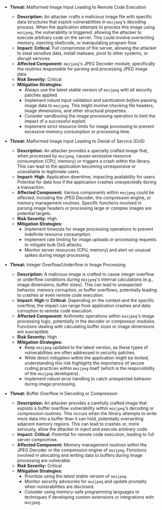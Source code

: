 - **Threat:** Malformed Image Input Leading to Remote Code Execution
    - **Description:** An attacker crafts a malicious image file with specific data structures that exploit vulnerabilities in `mozjpeg`'s decoding process. When the application attempts to process this image using `mozjpeg`, the vulnerability is triggered, allowing the attacker to execute arbitrary code on the server. This could involve overwriting memory, injecting shellcode, or manipulating program flow.
    - **Impact:** **Critical**. Full compromise of the server, allowing the attacker to steal sensitive data, install malware, pivot to other systems, or disrupt services.
    - **Affected Component:** `mozjpeg`'s JPEG Decoder module, specifically the routines responsible for parsing and processing JPEG image data.
    - **Risk Severity:** Critical
    - **Mitigation Strategies:**
        - Always use the latest stable version of `mozjpeg` with all security patches applied.
        - Implement robust input validation and sanitization *before* passing image data to `mozjpeg`. This might involve checking file headers, image dimensions, and other structural properties.
        - Consider sandboxing the image processing operation to limit the impact of a successful exploit.
        - Implement strict resource limits for image processing to prevent excessive memory consumption or processing time.

- **Threat:** Malformed Image Input Leading to Denial of Service (DoS)
    - **Description:** An attacker provides a specially crafted image that, when processed by `mozjpeg`, causes excessive resource consumption (CPU, memory) or triggers a crash within the library. This can lead to the application becoming unresponsive or unavailable to legitimate users.
    - **Impact:** **High**. Application downtime, impacting availability for users. Potential for data loss if the application crashes unexpectedly during a transaction.
    - **Affected Component:**  Various components within `mozjpeg` could be affected, including the JPEG Decoder, the compression engine, or memory management routines. Specific functions involved in parsing image headers or processing large or complex images are potential targets.
    - **Risk Severity:** High
    - **Mitigation Strategies:**
        - Implement timeouts for image processing operations to prevent indefinite resource consumption.
        - Implement rate limiting for image uploads or processing requests to mitigate bulk DoS attacks.
        - Monitor server resources (CPU, memory) and alert on unusual spikes during image processing.

- **Threat:** Integer Overflow/Underflow in Image Processing
    - **Description:** A malicious image is crafted to cause integer overflow or underflow conditions during `mozjpeg`'s internal calculations (e.g., image dimensions, buffer sizes). This can lead to unexpected behavior, memory corruption, or buffer overflows, potentially leading to crashes or even remote code execution.
    - **Impact:** **High** to **Critical**. Depending on the context and the specific overflow, the impact can range from application crashes and data corruption to remote code execution.
    - **Affected Component:**  Arithmetic operations within `mozjpeg`'s image processing logic, potentially in the decoder or compressor modules. Functions dealing with calculating buffer sizes or image dimensions are susceptible.
    - **Risk Severity:** High
    - **Mitigation Strategies:**
        - Keep `mozjpeg` updated to the latest version, as these types of vulnerabilities are often addressed in security patches.
        - While direct mitigation within the application might be limited, understanding this risk highlights the importance of secure coding practices within `mozjpeg` itself (which is the responsibility of the `mozjpeg` developers).
        - Implement robust error handling to catch unexpected behavior during image processing.

- **Threat:** Buffer Overflow in Decoding or Compression
    - **Description:** An attacker provides a carefully crafted image that exploits a buffer overflow vulnerability within `mozjpeg`'s decoding or compression routines. This occurs when the library attempts to write more data into a buffer than it can hold, potentially overwriting adjacent memory regions. This can lead to crashes or, more seriously, allow the attacker to inject and execute arbitrary code.
    - **Impact:** **Critical**. Potential for remote code execution, leading to full server compromise.
    - **Affected Component:**  Memory management routines within the JPEG Decoder or the compression engine of `mozjpeg`. Functions involved in allocating and writing data to buffers during image processing are vulnerable.
    - **Risk Severity:** Critical
    - **Mitigation Strategies:**
        - Prioritize using the latest stable version of `mozjpeg`.
        - Monitor security advisories for `mozjpeg` and update promptly when vulnerabilities are disclosed.
        - Consider using memory-safe programming languages or techniques if developing custom extensions or integrations with `mozjpeg`.